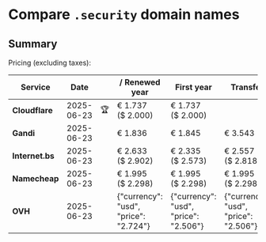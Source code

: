 # Compare `.security` domain names

## Summary

Pricing (excluding taxes):

| Service | Date |  | / Renewed year | First year | Transfer | Restoration |
|--|--|--|--|--|--|--|
| **Cloudflare** | 2025-06-23 | 🏆 | € 1.737<br>($ 2.000) | € 1.737<br>($ 2.000) |  |  |
| **Gandi** | 2025-06-23 |  | € 1.836 | € 1.845 | € 3.543 | € 2.127 |
| **Internet.bs** | 2025-06-23 |  | € 2.633<br>($ 2.902) | € 2.335<br>($ 2.573) | € 2.557<br>($ 2.818) | € 2.622<br>($ 2.594) |
| **Namecheap** | 2025-06-23 |  | € 1.995<br>($ 2.298) | € 1.995<br>($ 2.298) | € 1.995<br>($ 2.298) |  |
| **OVH** | 2025-06-23 |  | {"currency": "usd", "price": "2.724"} | {"currency": "usd", "price": "2.506"} | {"currency": "usd", "price": "2.506"} |  |

